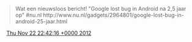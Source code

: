 > Wat een nieuwsloos bericht\! "Google lost bug in Android na 2,5 jaar op" \#nu\.nl http://www\.nu\.nl/gadgets/2964801/google\-lost\-bug\-in\-android\-25\-jaar\.html

<img src="../../media/tweet.ico" width="12" /> [Thu Nov 22 22:42:16 +0000 2012](https://twitter.com/DromerDenker/status/271745442642014208)